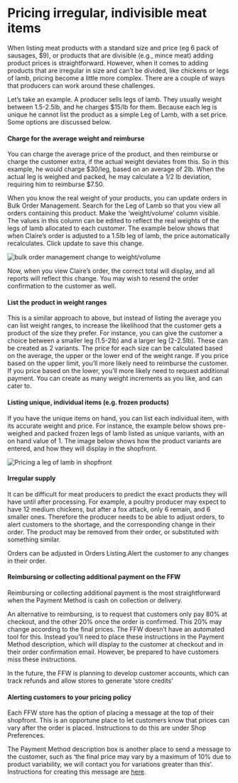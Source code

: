 # Pricing irregular, indivisible meat items

When listing meat products with a standard size and price \(eg 6 pack of sausages, $9\), or products that are divisible \(e.g., mince meat\) adding product prices is straightforward. However, when it comes to adding products that are irregular in size and can’t be divided, like chickens or legs of lamb, pricing become a little more complex. There are a couple of ways that producers can work around these challenges.

Let’s take an example. A producer sells legs of lamb. They usually weight between 1.5-2.5lb, and he charges $15/lb for them. Because each leg is unique he cannot list the product as a simple Leg of Lamb, with a set price. Some options are discussed below.

#### Charge for the average weight and reimburse

You can charge the average price of the product, and then reimburse or charge the customer extra, if the actual weight deviates from this. So in this example, he would charge $30/leg, based on an average of 2lb. When the actual leg is weighed and packed, he may calculate a 1/2 lb deviation, requiring him to reimburse $7.50.

When you know the real weight of your products, you can update orders in Bulk Order Management. Search for the Leg of Lamb so that you view all orders containing this product. Make the ‘weight/volume’ column visible. The values in this column can be edited to reflect the real weights of the legs of lamb allocated to each customer. The example below shows that when Claire’s order is adjusted to a 1.5lb leg of lamb, the price automatically recalculates. Click update to save this change.

![](https://openfoodnetwork.org/wp-content/uploads/2015/05/Change-to-order-weightvolume.png "bulk order management change to weight/volume")

Now, when you view Claire’s order, the correct total will display, and all reports will reflect this change. You may wish to resend the order confirmation to the customer as well.

#### List the product in weight ranges

This is a similar approach to above, but instead of listing the average you can list weight ranges, to increase the likelihood that the customer gets a product of the size they prefer. For instance, you can give the customer a choice between a smaller leg \(1.5-2lb\) and a larger leg \(2-2.5lb\). These can be created as 2 variants. The price for each size can be calculated based on the average, the upper or the lower end of the weight range. If you price based on the upper limit, you’ll more likely need to reimburse the customer. If you price based on the lower, you’ll more likely need to request additional payment. You can create as many weight increments as you like, and can cater to.

#### Listing unique, individual items \(e.g. frozen products\)

If you have the unique items on hand, you can list each individual item, with its accurate weight and price. For instance, the example below shows pre-weighed and packed frozen legs of lamb listed as unique variants, with an on hand value of 1. The image below shows how the product variants are entered, and how they will display in the shopfront.

![](https://openfoodnetwork.org/wp-content/uploads/2015/05/Leg-of-lamb-example.png "Pricing a leg of lamb in shopfront")

#### Irregular supply

It can be difficult for meat producers to predict the exact products they will have until after processing. For example, a poultry producer may expect to have 12 medium chickens, but after a fox attack, only 6 remain, and 6 smaller ones. Therefore the producer needs to be able to adjust orders, to alert customers to the shortage, and the corresponding change in their order. The product may be removed from their order, or substituted with something similar.

Orders can be adjusted in Orders Listing.Alert the customer to any changes in their order.

#### Reimbursing or collecting additional payment on the FFW

Reimbursing or collecting additional payment is the most straightforward when the Payment Method is cash on collection or delivery.

An alternative to reimbursing, is to request that customers only pay 80% at checkout, and the other 20% once the order is confirmed. This 20% may change according to the final prices. The FFW doesn’t have an automated tool for this. Instead you’ll need to place these instructions in the Payment Method description, which will display to the customer at checkout and in their order confirmation email. However, be prepared to have customers miss these instructions.

In the future, the FFW is planning to develop customer accounts, which can track refunds and allow stores to generate ‘store credits’

#### Alerting customers to your pricing policy

Each FFW store has the option of placing a message at the top of their shopfront. This is an opportune place to let customers know that prices can vary after the order is placed. Instructions to do this are under Shop Preferences.

The Payment Method description box is another place to send a message to the customer, such as ‘the final price may vary by a maximum of 10% due to product variability, we will contact you for variations greater than this’. Instructions for creating this message are [here](/payment-methods-2.md).

